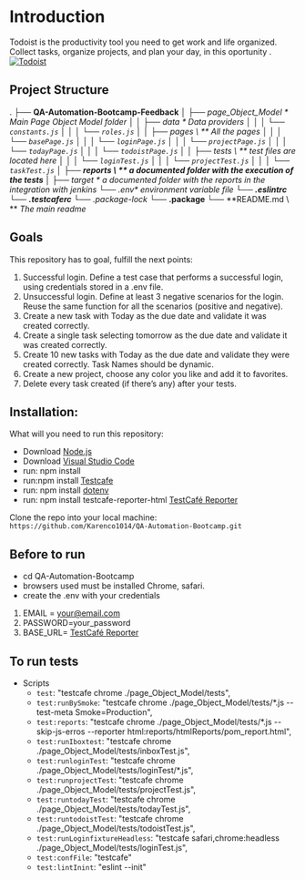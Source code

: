 # Introduction

Todoist is the productivity tool you need to get work and life organized. Collect tasks, organize projects, and plan your day, in this oportunity .
[![Todoist](https://get.todoist.help/hc/article_attachments/360011665940/Web___Inbox.png "Todoist")](https://get.todoist.help/hc/article_attachments/360011665940/Web___Inbox.png "Todoist")

## Project Structure
.
├── **QA-Automation-Bootcamp-Feedback**
│   ├── **page_Object_Model \**  *Main Page Object Model folder*
│   │   ├── **data \**  *Data providers*
│   │   │   └── `constants.js`
│   │   │   └── `roles.js`
│   │   ├── **pages \ ** *All the pages*
│   │   │   └── `basePage.js`
│   │   │   └── `loginPage.js`
│   │   │   └── `projectPage.js`
│   │   │   └── `todayPage.js`
│   │   │   └── `todoistPage.js`
│   │   ├── **tests \ ** *test files are located here*
│   │   │   └── `loginTest.js`
│   │   │   └── `projectTest.js`
│   │   │   └── `taskTest.js`
│   ├── **reports \  ** *a documented folder with the execution of the tests*
│   ├──** target \**  a* documented folder with the reports in the integration with jenkins*
└── **.env\**  *environment variable file*
└── **.eslintrc**
└── **.testcaferc**
└──** .package-lock**
└── **.package**
└── **README.md \ ** *The main readme*

## Goals

This repository has to goal, fulfill the next points:

1. Successful login. Define a test case that performs a successful login, using credentials stored in a .env file.
2. Unsuccessful login. Define at least 3 negative scenarios for the login. Reuse the same function for all the scenarios (positive and negative).
3. Create a new task with Today as the due date and validate it was created correctly.
4. Create a single task selecting tomorrow as the due date and validate it was created correctly.
5. Create 10 new tasks with Today as the due date and validate they were created correctly. Task Names should be dynamic.
6. Create a new project, choose any color you like and add it to favorites.
7. Delete every task created (if there’s any) after your tests.

## Installation:

What will you need to run this repository:

- Download [Node.js](https://code.visualstudio.com "Visual Studio Code")
- Download [Visual Studio Code](https://code.visualstudio.com "Visual Studio Code")
- run: npm install
- run:npm install [Testcafe](https://testcafe.io "Testcafe")
- run: npm install [dotenv](https://testcafe.io/documentation/402802/recipes/configuration/access-environment-variables-in-tests "dotenv")
- run: npm install testcafe-reporter-html [TestCafé Reporter](https://www.npmjs.com/package/testcafe-reporter-html "JSON TestCafé Reporter")

Clone the repo into your local machine:
`https://github.com/Karenco1014/QA-Automation-Bootcamp.git`

## Before to run

- cd QA-Automation-Bootcamp
- browsers used must be installed Chrome, safari.
- create the .env with your credentials

1. EMAIL = your@email.com
2. PASSWORD=your_password
3. BASE_URL= [TestCafé Reporter]("https://todoist.com/")

## To run tests

- Scripts
  - `test`: "testcafe chrome ./page_Object_Model/tests",
  - `test:runBySmoke`: "testcafe chrome ./page_Object_Model/tests/\*.js --test-meta Smoke=Production",
  - `test:reports`: "testcafe chrome ./page_Object_Model/tests/\*.js --skip-js-erros --reporter html:reports/htmlReports/pom_report.html",
  - `test:runIboxtest`: "testcafe chrome ./page_Object_Model/tests/inboxTest.js",
  - `test:runloginTest`: "testcafe chrome ./page_Object_Model/tests/loginTest/\*.js",
  - `test:runprojectTest`: "testcafe chrome ./page_Object_Model/tests/projectTest.js",
  - `test:runtodayTest`: "testcafe chrome ./page_Object_Model/tests/todayTest.js",
  - `test:runtodoistTest`: "testcafe chrome ./page_Object_Model/tests/todoistTest.js",
  - `test:runLoginfixtureHeadless`: "testcafe safari,chrome:headless ./page_Object_Model/tests/loginTest.js",
  - `test:confFile`: "testcafe"
  - `test:lintInint`: "eslint --init"
